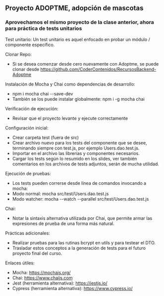 ## Proyecto ADOPTME, adopción de mascotas
### Aprovechamos el mismo proyecto de la clase anterior, ahora para práctica de tests unitarios

Test unitario:
Un test unitario es aquel enfocado en probar un módulo / componente específico.

Clonar Repo:
- Si se desea comenzar desde cero nuevamente con Adoptme, se puede clonar desde https://github.com/CoderContenidos/RecursosBackend-Adoptme

Instalación de Mocha y Chai como dependencias de desarrollo:
- npm i mocha chai --save-dev
- También se los puede instalar globalmente: npm i -g mocha chai

Verificación de ejecución:
- Revisar que el proyecto levante y ejecute correctamente

Configuración inicial:
- Crear carpeta test (fuera de src)
- Crear archivo nuevo para los tests del componente que se desee, terminando siempre con test.js, por ejemplo Users.dao.test.js.
- Importar en el archivo las librerías y componentes necesarios.
- Cargar los tests según lo resumido en los slides, ver también comentarios en los archivos de tests adjuntos, serán de mucha utilidad.

Ejecución de pruebas:
- Los tests pueden correrse desde línea de comandos invocando a mocha:
- Modo normal: mocha src/test/Users.dao.test.js
- Modo watcher: mocha --watch --parallel src/test/Users.dao.test.js

Chai:
- Notar la sintaxis alternativa utilizada por Chai, que permite armar las expresiones de prueba de una forma más natural.

Prácticas adicionales:
- Realizar pruebas para las rutinas bcrypt en utils y para testear el DTO.
- Trasladar estos conceptos a la generación de tests para el futuro proyecto final del curso.

Enlaces útiles:
- Mocha: https://mochajs.org/
- Chai: https://www.chaijs.com
- Jest (herramienta alternativa): https://jestjs.io/
- Cypress (herramienta alternativa): https://www.cypress.io/